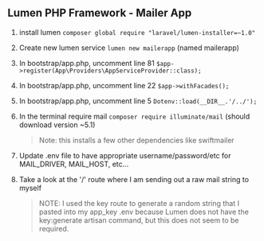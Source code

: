 ## Lumen PHP Framework - Mailer App

1. install lumen `composer global require "laravel/lumen-installer=~1.0"`

2. Create new lumen service `lumen new mailerapp` (named mailerapp)

3. In bootstrap/app.php, uncomment line 81 `$app->register(App\Providers\AppServiceProvider::class);`

4. In bootstrap/app.php, uncomment line 22 `$app->withFacades();`

5. In bootstrap/app.php, uncomment line 5 `Dotenv::load(__DIR__.'/../');`

6. In the terminal require mail `composer require illuminate/mail` (should download version ~5.1)

    >Note: this installs a few other dependencies like swiftmailer

7. Update .env file to have appropriate username/password/etc for MAIL_DRIVER, MAIL_HOST, etc...

8. Take a look at the '/' route where I am sending out a raw mail string to myself

    >NOTE: I used the key route to generate a random string that I pasted into my app_key .env because Lumen does not have the key:generate artisan command, but this does not seem to be required.


